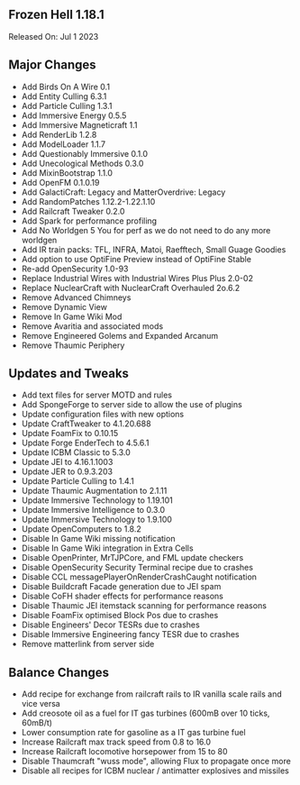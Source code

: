 ## Frozen Hell 1.18.1

Released On: Jul 1 2023

## Major Changes
- Add Birds On A Wire 0.1
- Add Entity Culling 6.3.1
- Add Particle Culling 1.3.1
- Add Immersive Energy 0.5.5
- Add Immersive Magneticraft 1.1
- Add RenderLib 1.2.8
- Add ModelLoader 1.1.7
- Add Questionably Immersive 0.1.0
- Add Unecological Methods 0.3.0
- Add MixinBootstrap 1.1.0
- Add OpenFM 0.1.0.19
- Add GalactiCraft: Legacy and MatterOverdrive: Legacy
- Add RandomPatches 1.12.2-1.22.1.10
- Add Railcraft Tweaker 0.2.0
- Add Spark for performance profiling
- Add No Worldgen 5 You for perf as we do not need to do any more worldgen
- Add IR train packs: TFL, INFRA, Matoi, Raefftech, Small Guage Goodies
- Add option to use OptiFine Preview instead of OptiFine Stable
- Re-add OpenSecurity 1.0-93
- Replace Industrial Wires with Industrial Wires Plus Plus 2.0-02
- Replace NuclearCraft with NuclearCraft Overhauled 2o.6.2
- Remove Advanced Chimneys
- Remove Dynamic View
- Remove In Game Wiki Mod
- Remove Avaritia and associated mods
- Remove Engineered Golems and Expanded Arcanum
- Remove Thaumic Periphery

## Updates and Tweaks
- Add text files for server MOTD and rules
- Add SpongeForge to server side to allow the use of plugins
- Update configuration files with new options
- Update CraftTweaker to 4.1.20.688
- Update FoamFix to 0.10.15
- Update Forge EnderTech to 4.5.6.1
- Update ICBM Classic to 5.3.0
- Update JEI to 4.16.1.1003
- Update JER to 0.9.3.203
- Update Particle Culling to 1.4.1
- Update Thaumic Augmentation to 2.1.11
- Update Immersive Technology to 1.19.101
- Update Immersive Intelligence to 0.3.0
- Update Immersive Technology to 1.9.100
- Update OpenComputers to 1.8.2
- Disable In Game Wiki missing notification
- Disable In Game Wiki integration in Extra Cells
- Disable OpenPrinter, MrTJPCore, and FML update checkers
- Disable OpenSecurity Security Terminal recipe due to crashes
- Disable CCL messagePlayerOnRenderCrashCaught notification
- Disable Buildcraft Facade generation due to JEI spam
- Disable CoFH shader effects for performance reasons
- Disable Thaumic JEI itemstack scanning for performance reasons
- Disable FoamFix optimised Block Pos due to crashes
- Disable Engineers' Decor TESRs due to crashes
- Disable Immersive Engineering fancy TESR due to crashes
- Remove matterlink from server side

## Balance Changes
- Add recipe for exchange from railcraft rails to IR vanilla scale rails and vice versa
- Add creosote oil as a fuel for IT gas turbines (600mB over 10 ticks, 60mB/t)
- Lower consumption rate for gasoline as a IT gas turbine fuel
- Increase Railcraft max track speed from 0.8 to 16.0
- Increase Railcraft locomotive horsepower from 15 to 80
- Disable Thaumcraft "wuss mode", allowing Flux to propagate once more
- Disable all recipes for ICBM nuclear / antimatter explosives and missiles
